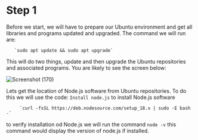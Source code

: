 # Step 1
Before we start, we will have to prepare our Ubuntu  environment and get all libraries and programs updated and upgraded. The command we will run are:

       `sudo apt update && sudo apt upgrade`

This will do two things, update and then upgrade the Ubuntu repositories and associated programs.
You are likely to see the screen below:

![Screenshot (170)](https://github.com/ettebaDwop/dareyproject-3/assets/7973831/00b4f215-30f7-414f-8bd9-917e7fe74ea5)

Lets get the location of Node.js software from Ubuntu repositories.
To do this we will use the code:
          `Install node.js`  to install Node.js software

         `curl -fsSL https://deb.nodesource.com/setup_18.x | sudo -E bash -`
         
 to verify installation od Node.js we will run the command
     `node -v` 
 this command would display the version of node.js if installed.
         

